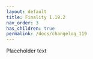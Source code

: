 ```yaml
---
layout: default
title: Finality 1.19.2
nav_order: 3
has_children: true
permalink: /docs/changelog_119
---
```

Placeholder text